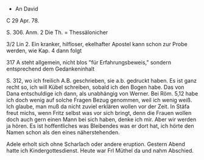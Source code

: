 + An David

 C 29 Apr. 78.

S. 306. Anm. 2 Die Th. = Thessälonicher

3/2 Lin 2. Ein kranker, hilfloser, ekelhafter Apostel kann schon zur Probe werden, wie Kap. 4 dann folgt

317 A steht allgemein, nicht blos "für Erfahrungsbeweis," sondern entsprechend dem Gedankeninhalt

S. 312, wo ich freilich A.B. geschrieben, sie a.b. gedruckt haben. 
Es ist ganz recht so, ich will Kübel schreiben, sobald ich den Bogen habe. Das von Dana entschuldige ich dann, als unabhängig von Werner. Bei Röm. 5,12 habe ich doch wenig auf solche Fragen Bezug genommen, weil ich wenig weiß. Ich glaube, man muß da nicht zuviel erklären wollen vor der Zeit. 
In Stäfa freut michs, wenn Fritz selbst was vor sich bringt, denn die Frauen wollen doch auch gern einen Mann bei sich haben, denke ich mir. Aber wir werden ja hören. Es ist hoffentliches was Bleibendes was er dort hat, ich hörte den Namen schon als den eines näherstehenden.

Adele erholt sich ohne Scharlach oder andere eruption. Gestern Abend hatte ich Kindergottesdienst. Heute war Frl Müthel da und nahm Abschied. 